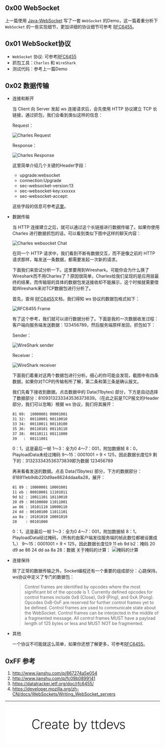 
## 0x00 WebSocket

上一篇使用 [Java-WebSocket](https://github.com/TooTallNate/Java-WebSocket) 写了一套 `WebSocket` 的Demo，这一篇着重分析下` WebSocket` 的一些实现细节，更加详细的协议细节可参考 [RFC6455][rfc6455]。


## 0x01 WebSocket协议

- `WebSocket` 协议:  可参考[RFC6455][rfc6455]
- 抓包工具：`Charles` 和 `WireShark`
- 测试代码：参考上一篇Demo


## 0x02 数据传输

- 连接和断开

	当 Client 向 Server 发起 ws 连接请求后，会先使用 HTTP 协议建立 TCP 长链接，通过抓包，我们会看到类似这样的信息：
	
	Request：
	
	![Charles Request](http://img.blog.csdn.net/20160910174128237)
	
	Response：
	
	![Charles Response](http://img.blog.csdn.net/20160910175927683)

	这里简单介绍几个关键的Header字段：
	
	- upgrade:websocket
	- connection:Upgrade
	- sec-websocket-version:13
	- sec-websocket-key:xxxxxx
	- sec-websocket-accept:
	
	这些字段的信息可参考[这里](http://www.jianshu.com/p/867274a5e054)。
	
- 数据传输

	当 HTTP 连接建立之后，就可以通过这个长链接进行数据传输了。如果你使用 Charles 进行数据抓包的话，可以看到类似下图中这样的聊天内容：
	
	![Charles websocket Chat](http://img.blog.csdn.net/20160910180038193)

	 在同一个 HTTP 请求中，我们看到不断有数据交互，而不是像之前的 HTTP 请求那样，每发送一条数据，都需要发起一次新的请求。
	
	下面我们来尝试分析一下。这里要用到Wireshark。可能你会为什么换了Wireshark而不用Charles了？原因很简单，Charles给我们呈现的是应用层最终的结果，而传输层的具体的数据包发送接收却不能展示，这个时候就需要借助Wireshark来对TCP数据包进行分析了。
	
	首先，查询 [RFC6455][rfc6455]文档，我们得知 ws 协议的数据包格式如下：

	![RFC6455 Frame](http://img.blog.csdn.net/20160910181202338)
	
	有了这个参考，我们就可以进行数据分析了。下面是我的一次数据收发过程：客户端向服务端发送数据：123456789，然后服务端原样发回，抓包如下：
	
	Sender：
	
	![WireShark sender](http://img.blog.csdn.net/20160911195743125)	
	
	Receiver：

	![WireShark receiver](http://img.blog.csdn.net/20160911195848240)
	
	下面我们着重对这两个数据包进行分析。细心的你可能会发现，截图中有四条数据，如果你对TCP的传输有所了解，第二条和第三条是确认报文。
	
	我们先看下接收到数据。点击数据中的 Data(11bytes) 部分，下方是自动选择了数据部分：8109313233343536373839。（在此之前是TCP报文的Header部分，我们可以忽略）根据 ws 协议，我们将其展开：

	``` shell
	81 09:  10000001 00001001 
	31 32:  00110001 00110010
	33 34:  00110011 00110100
	35 36:  00110101 00110110
	37 38:  00110111 00111000
	39   :  00111001
	``` 	
	0：1，这是最后一帧
	1～3：全为0
	4～7：001，附加数据帧
	8：0，PlayloadData未经过掩码
	 9～15：0001001 = 9 < 125，因此数据长度位9
	 剩下的：313233343536373839即为数据 123456789

	再来看看发送的数据。点击 Data(15bytes) 部分，下方的数据部分：818911eb9db220d9ae8624ddaa8a28，展开：
	
	``` shell
	81 89 : 10000001 10001001 
	11 eb : 00010001 11101011
	9d b2 : 10011101 10110010
	20 d9 : 00100000 11011001
	ae 86 : 10101110 10000110
	24 dd : 00100100 11011101
	aa 8a : 10101010 10001010
	28    : 00101000
	```
	0：1，这是最后一帧
	1～3：全为0
	4～7：001，附加数据帧
	8：1，PlayloadData经过掩码，（所有的由客户端发往服务端的帧此数位都被设置成 1。）
	 9～15：0001001 = 9 < 125，因此数据长度位9
	 11 eb 9d b2：掩码
	 20 d9 ae 86 24 dd aa 8a 28：数据
	关于掩码的计算：
	![掩码的计算](http://img.blog.csdn.net/20160911203233422)
	
- 连接保持
	
	除了正常的数据传输之外，Socket编程还有一个重要的组成部分：心跳保持。ws协议中定义了专门的数据包：
	
	>   Control frames are identified by opcodes where the most significant bit of the opcode is 1.  Currently defined opcodes for control frames include 0x8 (Close), 0x9 (Ping), and 0xA (Pong).  Opcodes 0xB-0xF are reserved for further control frames yet to be defined.
	> Control frames are used to communicate state about the WebSocket. Control frames can be interjected in the middle of a fragmented message.
	>All control frames MUST have a payload length of 125 bytes or less and MUST NOT be fragmented.
	
- 其他
	
	一个协议不可能就这么简单，如果你还想了解更多，可参考[RFC6455][rfc6455]。


## 0xFF 参考

1. http://www.jianshu.com/p/867274a5e054
2. http://www.jianshu.com/p/fc09b0899141
3. https://datatracker.ietf.org/doc/rfc6455/
4. https://developer.mozilla.org/zh-CN/docs/WebSockets/Writing_WebSocket_servers

--- 
[rfc6455]: https://datatracker.ietf.org/doc/rfc6455/

![Create by ttdevs](https://raw.githubusercontent.com/ttdevs/ttdevs.github.io/common/images/logo.png)


